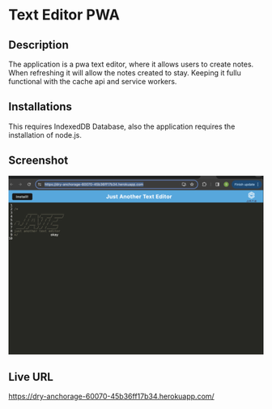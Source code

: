 # Text Editor PWA

## Description 
The application is a pwa text editor, where it allows users to create notes. When refreshing it will allow the notes created to stay. Keeping it fullu functional with the cache api and service workers.

## Installations 
This requires IndexedDB Database, also the application requires the installation of node.js. 

## Screenshot 
![screenshot](/screenshot/screenshot.png)

## Live URL
https://dry-anchorage-60070-45b36ff17b34.herokuapp.com/ 
